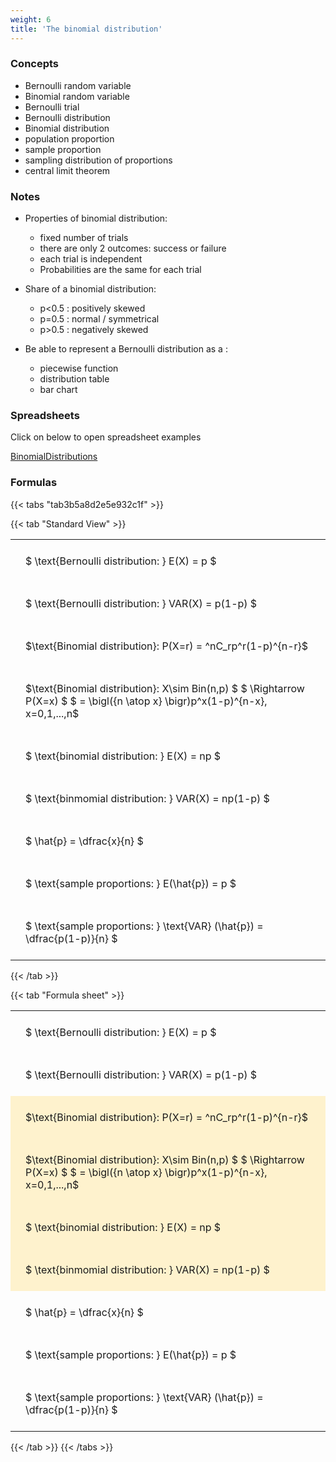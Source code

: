 ```yaml
---
weight: 6
title: 'The binomial distribution'
---
```



###   Concepts 

 - Bernoulli random variable
 - Binomial random variable
 - Bernoulli trial
 - Bernoulli distribution
 - Binomial distribution
 - population proportion
 - sample proportion
 - sampling distribution of proportions
 - central limit theorem



###   Notes 

 - Properties of binomial distribution:
    * fixed number of trials
    * there are only 2 outcomes: success or failure
    * each trial is independent
    * Probabilities are the same for each trial

 - Share of a binomial distribution:
    * p<0.5 : positively skewed
    * p=0.5 : normal / symmetrical
    * p>0.5 : negatively skewed
    
 - Be able to represent a Bernoulli distribution as a :
    * piecewise function
    * distribution table
    * bar chart


###  Spreadsheets  


Click on below to open spreadsheet examples

[BinomialDistributions](https://github.com/charl-potgieter/AustralianSchoolMaths/raw/main/WebsiteCreator/spreadsheets/BinomialDistributions.xlsx)

### Formulas
{{< tabs "tab3b5a8d2e5e932c1f" >}}

{{< tab "Standard View" >}}

<style type="text/css">
#T_NONE3b5a8d2e5e932c1f th.col_heading {
  text-align: left;
  font-size: 1em;
}
#T_NONE3b5a8d2e5e932c1f td {
  text-align: left;
  font-size: 1em;
  padding: 1.5em;
}
</style>
<table id="T_NONE3b5a8d2e5e932c1f">
  <thead>
  </thead>
  <tbody>
    <tr>
      <td id="T_NONE3b5a8d2e5e932c1f_row0_col0" class="data row0 col0" >$ \text{Bernoulli distribution: } E(X) = p $</td>
    </tr>
    <tr>
      <td id="T_NONE3b5a8d2e5e932c1f_row1_col0" class="data row1 col0" >$ \text{Bernoulli distribution: } VAR(X) = p(1-p)  $</td>
    </tr>
    <tr>
      <td id="T_NONE3b5a8d2e5e932c1f_row2_col0" class="data row2 col0" >$\text{Binomial distribution}: P(X=r) = ^nC_rp^r(1-p)^{n-r}$</td>
    </tr>
    <tr>
      <td id="T_NONE3b5a8d2e5e932c1f_row3_col0" class="data row3 col0" >$\text{Binomial distribution}: X\sim Bin(n,p) $
$ \Rightarrow P(X=x) $
$ = \bigl({n \atop x} \bigr)p^x(1-p)^{n-x}, x=0,1,...,n$</td>
    </tr>
    <tr>
      <td id="T_NONE3b5a8d2e5e932c1f_row4_col0" class="data row4 col0" >$ \text{binomial distribution: } E(X) = np $</td>
    </tr>
    <tr>
      <td id="T_NONE3b5a8d2e5e932c1f_row5_col0" class="data row5 col0" >$ \text{binmomial distribution: } VAR(X) = np(1-p)  $</td>
    </tr>
    <tr>
      <td id="T_NONE3b5a8d2e5e932c1f_row6_col0" class="data row6 col0" >$ \hat{p} = \dfrac{x}{n} $</td>
    </tr>
    <tr>
      <td id="T_NONE3b5a8d2e5e932c1f_row7_col0" class="data row7 col0" >$ \text{sample proportions: } E(\hat{p}) = p $</td>
    </tr>
    <tr>
      <td id="T_NONE3b5a8d2e5e932c1f_row8_col0" class="data row8 col0" >$ \text{sample proportions: } \text{VAR} (\hat{p}) = \dfrac{p(1-p)}{n} $</td>
    </tr>
  </tbody>
</table>
{{< /tab >}}

{{< tab "Formula sheet" >}}

<style type="text/css">
#T_FORMULA_SHEET3b5a8d2e5e932c1f th.col_heading {
  text-align: left;
  font-size: 1em;
}
#T_FORMULA_SHEET3b5a8d2e5e932c1f td {
  text-align: left;
  font-size: 1em;
  padding: 1.5em;
}
#T_FORMULA_SHEET3b5a8d2e5e932c1f_row0_col0, #T_FORMULA_SHEET3b5a8d2e5e932c1f_row1_col0, #T_FORMULA_SHEET3b5a8d2e5e932c1f_row6_col0, #T_FORMULA_SHEET3b5a8d2e5e932c1f_row7_col0, #T_FORMULA_SHEET3b5a8d2e5e932c1f_row8_col0 {
  background-color: rgba(0,0,0,0);
}
#T_FORMULA_SHEET3b5a8d2e5e932c1f_row2_col0, #T_FORMULA_SHEET3b5a8d2e5e932c1f_row3_col0, #T_FORMULA_SHEET3b5a8d2e5e932c1f_row4_col0, #T_FORMULA_SHEET3b5a8d2e5e932c1f_row5_col0 {
  background-color: rgba(255,194,10, 0.2);
}
</style>
<table id="T_FORMULA_SHEET3b5a8d2e5e932c1f">
  <thead>
  </thead>
  <tbody>
    <tr>
      <td id="T_FORMULA_SHEET3b5a8d2e5e932c1f_row0_col0" class="data row0 col0" >$ \text{Bernoulli distribution: } E(X) = p $</td>
    </tr>
    <tr>
      <td id="T_FORMULA_SHEET3b5a8d2e5e932c1f_row1_col0" class="data row1 col0" >$ \text{Bernoulli distribution: } VAR(X) = p(1-p)  $</td>
    </tr>
    <tr>
      <td id="T_FORMULA_SHEET3b5a8d2e5e932c1f_row2_col0" class="data row2 col0" >$\text{Binomial distribution}: P(X=r) = ^nC_rp^r(1-p)^{n-r}$</td>
    </tr>
    <tr>
      <td id="T_FORMULA_SHEET3b5a8d2e5e932c1f_row3_col0" class="data row3 col0" >$\text{Binomial distribution}: X\sim Bin(n,p) $
$ \Rightarrow P(X=x) $
$ = \bigl({n \atop x} \bigr)p^x(1-p)^{n-x}, x=0,1,...,n$</td>
    </tr>
    <tr>
      <td id="T_FORMULA_SHEET3b5a8d2e5e932c1f_row4_col0" class="data row4 col0" >$ \text{binomial distribution: } E(X) = np $</td>
    </tr>
    <tr>
      <td id="T_FORMULA_SHEET3b5a8d2e5e932c1f_row5_col0" class="data row5 col0" >$ \text{binmomial distribution: } VAR(X) = np(1-p)  $</td>
    </tr>
    <tr>
      <td id="T_FORMULA_SHEET3b5a8d2e5e932c1f_row6_col0" class="data row6 col0" >$ \hat{p} = \dfrac{x}{n} $</td>
    </tr>
    <tr>
      <td id="T_FORMULA_SHEET3b5a8d2e5e932c1f_row7_col0" class="data row7 col0" >$ \text{sample proportions: } E(\hat{p}) = p $</td>
    </tr>
    <tr>
      <td id="T_FORMULA_SHEET3b5a8d2e5e932c1f_row8_col0" class="data row8 col0" >$ \text{sample proportions: } \text{VAR} (\hat{p}) = \dfrac{p(1-p)}{n} $</td>
    </tr>
  </tbody>
</table>
{{< /tab >}}
{{< /tabs >}}
